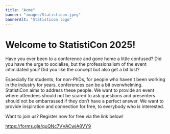 ```yaml
---
title: "Acme"
banner: "images/Statisticon.jpeg"   
bannerAlt: "Statisticon logo"
---
```


# Welcome to StatistiCon 2025!

Have you ever been to a conference and gone home a little confused? Did you have the urge to socialise, but the professionalism of the event intimidated you? Did you like the concept but also get a bit lost?

Especially for students, for non-PhDs, for people who haven't been working in the industry for years, conferences can be a bit overwhelming. StatistiCon aims to address these people. We want to provide an event where attendees should not be scared to ask questions and presenters should not be embarrassed if they don’t have a perfect answer. We want to provide inspiration and connection for free, to everybody who is interested.

Want to join us?
Register now for free via the link below!

https://forms.gle/quQNc7VVACwjA8VY9 



